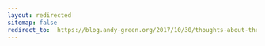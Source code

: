 ```yaml
---
layout: redirected
sitemap: false
redirect_to:  https://blog.andy-green.org/2017/10/30/thoughts-about-the-textalyzer/
---
```


